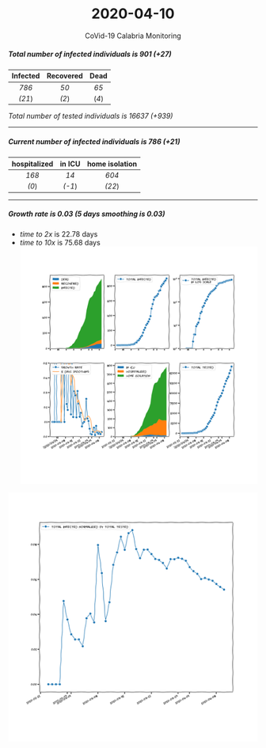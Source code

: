 <div align='center'>

# 2020-04-10
CoVid-19 Calabria Monitoring
</div>

##### Total number of infected individuals is 901 (+27)
Infected | Recovered | Dead
:---: | :---: | :---:
*786* | *50* | *65*
*(21*) | *(2*) | (*4*)

*Total number of tested individuals is 16637 (+939)*
***
##### Current number of infected individuals is 786 (+21)
hospitalized | in ICU | home isolation
:---: | :---: | :---:
*168* |*14* |*604*
*(0*) |*(-1*) |*(22*)
***
##### Growth rate is 0.03 (5 days smoothing is 0.03)
- *time to 2x* is 22.78 days
- *time to 10x* is 75.68 days
![stats][stats]

![infected_normalized][infected_normalized]

[stats]: stats_Calabria.png
[infected_normalized]: infected_normalized_Calabria.png
